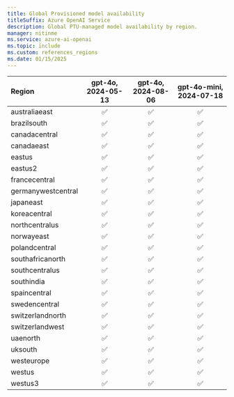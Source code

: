 ```yaml
---
title: Global Provisioned model availability
titleSuffix: Azure OpenAI Service
description: Global PTU-managed model availability by region.
manager: nitinme
ms.service: azure-ai-openai
ms.topic: include
ms.custom: references_regions
ms.date: 01/15/2025
---
```


| **Region**     | **gpt-4o**, **2024-05-13**   | **gpt-4o**, **2024-08-06**   | **gpt-4o-mini**, **2024-07-18**   |
|:-------------------|:--------------------------:|:--------------------------:|:-------------------------------:|
| australiaeast      | ✅                       | ✅                       | ✅                            |
| brazilsouth        | ✅                       | ✅                       | ✅                            |
| canadacentral      | ✅                       | ✅                       | ✅                            |
| canadaeast         | ✅                       | ✅                       | ✅                            |
| eastus             | ✅                       | ✅                       | ✅                            |
| eastus2            | ✅                       | ✅                       | ✅                            |
| francecentral      | ✅                       | ✅                       | ✅                            |
| germanywestcentral | ✅                       | ✅                       | ✅                            |
| japaneast          | ✅                       | ✅                       | ✅                            |
| koreacentral       | ✅                       | ✅                       | ✅                            |
| northcentralus     | ✅                       | ✅                       | ✅                            |
| norwayeast         | ✅                       | ✅                       | ✅                            |
| polandcentral      | ✅                       | ✅                       | ✅                            |
| southafricanorth   | ✅                       | ✅                       | ✅                            |
| southcentralus     | ✅                       | ✅                       | ✅                            |
| southindia         | ✅                       | ✅                       | ✅                            |
| spaincentral       | ✅                       | ✅                       | ✅                            |
| swedencentral      | ✅                       | ✅                       | ✅                            |
| switzerlandnorth   | ✅                       | ✅                       | ✅                            |
| switzerlandwest    | ✅                       | ✅                       | ✅                            |
| uaenorth           | ✅                       | ✅                       | ✅                            |
| uksouth            | ✅                       | ✅                       | ✅                            |
| westeurope         | ✅                       | ✅                       | ✅                            |
| westus             | ✅                       | ✅                       | ✅                            |
| westus3            | ✅                       | ✅                       | ✅                            |